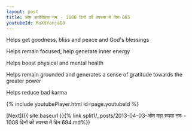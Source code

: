 ```yaml
---
layout: post
title: ओम अथीरोहया नमः - 1008 दिनों की तपस्या में दिन 685
youtubeId: MuXdYanjaB0
---
```

 
 
Helps get goodness, bliss and peace and God's blessings
 
Helps remain focused, help generate inner energy 
 
Helps boost physical and mental health 
 
Helps remain grounded and generates a sense of gratitude towards the greater power 
 
Helps reduce bad karma
 
 
 
 


{% include youtubePlayer.html id=page.youtubeId %}
 
[Next]({{ site.baseurl }}{% link  split1/_posts/2013-04-03-ओम महा रुपया नमः - 1008 दिनों की तपस्या में दिन 694.md%})
 

